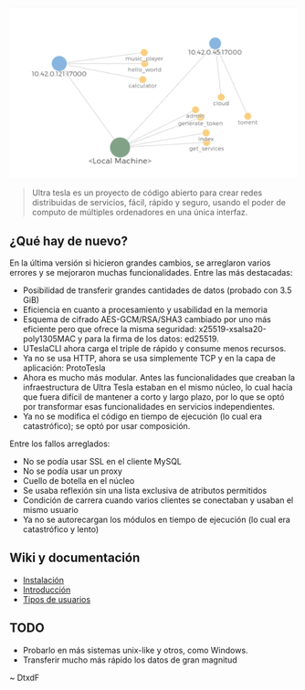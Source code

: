 ![](screenshots/logo.png)
> Ultra tesla es un proyecto de código abierto para crear redes distribuidas de servicios, fácil, rápido y seguro, usando el poder de computo de múltiples ordenadores en una única interfaz.

## ¿Qué hay de nuevo?

En la última versión si hicieron grandes cambios, se arreglaron varios errores y se mejoraron muchas funcionalidades. Entre las más destacadas:

* Posibilidad de transferir grandes cantidades de datos (probado con 3.5 GiB)
* Eficiencia en cuanto a procesamiento y usabilidad en la memoria
* Esquema de cifrado AES-GCM/RSA/SHA3 cambiado por uno más eficiente pero que ofrece la misma seguridad: x25519-xsalsa20-poly1305MAC y para la firma de los datos: ed25519.
* UTeslaCLI ahora carga el triple de rápido y consume menos recursos.
* Ya no se usa HTTP, ahora se usa simplemente TCP y en la capa de aplicación: ProtoTesla
* Ahora es mucho más modular. Antes las funcionalidades que creaban la infraestructura de Ultra Tesla estaban en el mismo núcleo, lo cual hacía que fuera difícil de mantener a corto y largo plazo, por lo que se optó por transformar esas funcionalidades en servicios independientes.
* Ya no se modifica el código en tiempo de ejecución (lo cual era catastrófico); se optó por usar composición.

Entre los fallos arreglados:

* No se podía usar SSL en el cliente MySQL
* No se podía usar un proxy
* Cuello de botella en el núcleo
* Se usaba reflexión sin una lista exclusiva de atributos permitidos
* Condición de carrera cuando varios clientes se conectaban y usaban el mismo usuario
* Ya no se autorecargan los módulos en tiempo de ejecución (lo cual era catastrófico y lento)

## Wiki y documentación

* [Instalación](https://github.com/UltraTesla/UTesla/wiki/Instalación)
* [Introducción](https://github.com/UltraTesla/UTesla/wiki/Introducci%C3%B3n)
* [Tipos de usuarios](https://github.com/UltraTesla/UTesla/wiki/Tipos-de-usuarios)

## TODO

* Probarlo en más sistemas unix-like y otros, como Windows.
* Transferir mucho más rápido los datos de gran magnitud

~ DtxdF
